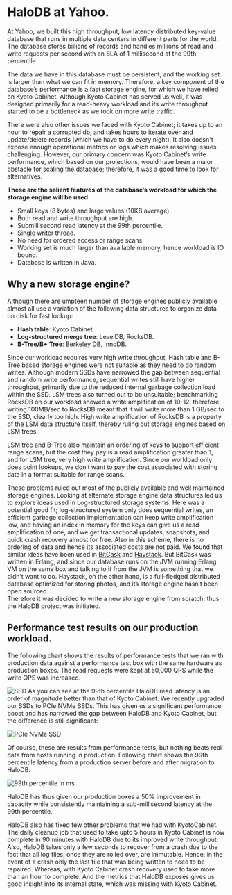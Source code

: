  
# HaloDB at Yahoo.

At Yahoo, we built this high throughput, low latency distributed key-value database that runs in multiple data centers in different parts for the world. 
The database stores billions of records and handles millions of read and write requests per second with an SLA of 1 millisecond at the 99th percentile.  
 
The data we have in this database must be persistent, and the working set is larger than what we can fit in memory. 
Therefore, a key component of the database’s performance is a fast storage engine, for which we have relied on Kyoto Cabinet. Although Kyoto Cabinet has served us well, 
it was designed primarily for a read-heavy workload and its write throughput started to be a bottleneck as we took on more write traffic. 
 
There were also other issues we faced with Kyoto Cabinet; it takes up to an hour to repair a corrupted db, and takes hours to  iterate over and update/delete records (which we have to do every night). 
It also doesn't expose enough operational metrics or logs which makes resolving issues challenging. However, our primary concern was Kyoto Cabinet’s write performance, 
which based on our projections, would have been a major obstacle for scaling the database; therefore, it was a good time to look for alternatives.
 
**These are the salient features of the database’s workload for which the storage engine will be used:**
* Small keys (8 bytes) and large values (10KB average)
* Both read and write throughput are high.
* Submillisecond read latency at the 99th percentile. 
* Single writer thread. 
* No need for ordered access or range scans.
* Working set is much larger than available memory, hence workload is IO bound.
* Database is written in Java.


## Why a new storage engine?
Although there are umpteen number of storage engines publicly available almost all use a variation of the following data structures to organize data on disk for fast lookup:
* __Hash table__: Kyoto Cabinet. 
* __Log-structured merge tree__: LevelDB, RocksDB.
* __B-Tree/B+ Tree__: Berkeley DB, InnoDB. 

Since our workload requires very high write throughput, Hash table and B-Tree based storage engines were not suitable as they need to do random writes. 
Although modern SSDs have narrowed the gap between sequential and random write performance, sequential writes still have higher throughput, primarily due 
to the reduced internal garbage collection load within the SSD. LSM trees also turned out to be unsuitable; benchmarking RocksDB on our workload showed 
a write amplification of 10-12, therefore writing 100MB/sec to RocksDB meant that it will write more than 1 GB/sec to the SSD, clearly too high. 
High write amplification of RocksDB is a property of the LSM data structure itself, thereby ruling out storage engines based on LSM trees. 

LSM tree and B-Tree also maintain an ordering of keys to support efficient range scans, but the cost they pay is a read amplification greater than 1, 
and for LSM tree, very high write amplification. Since our workload only does point lookups, we don’t want to pay the cost associated with storing data 
in a format suitable for range scans. 

These problems ruled out most of the publicly available and well maintained storage engines. Looking at alternate storage engine data structures led us to 
explore ideas used in Log-structured storage systems. Here was a potential good fit; log-structured system only does sequential writes, an efficient 
garbage collection implementation can keep write amplification low, and having an index in memory for the keys can give us a read amplification of one, 
and we get transactional updates, snapshots, and quick crash recovery almost for free. Also in this scheme, there is no ordering of data and hence its 
associated costs are not paid. We found that similar ideas have been used in [BitCask](https://github.com/basho/bitcask/blob/develop/doc/bitcask-intro.pdf) 
and [Haystack](https://code.facebook.com/posts/685565858139515/needle-in-a-haystack-efficient-storage-of-billions-of-photos/). 
But BitCask was written in Erlang, and since our database runs on the JVM running Erlang VM on the same box and talking to it from the JVM is something 
that we didn’t want to do. Haystack, on the other hand, is a full-fledged distributed database optimized for storing photos, and its storage engine hasn’t been open sourced.  
Therefore it was decided to write a new storage engine from scratch; thus the HaloDB project was initiated. 

## Performance test results on our production workload. 
The following chart shows the results of performance tests that we ran with production data against a performance test box with the same hardware as production boxes. The read requests were kept at 50,000 QPS while the write QPS was increased.

![SSD](https://lh3.googleusercontent.com/VKaFiNoM2zzyJ6TrGO6IHBcmT4pNUouGlhtYPQLwNfSyV2jvK1oBEvYevGaJ-AGYVHoM0M2VmOUx9U3KNmFXNyVbg6bHqwR-iAhAavtY6rF1JYFskCv4Vc8mLlGaS_LB2PthhpGwzRhB0FBGziIq5bvfTY-yuLKYbTgT8taWyeq1Dda6BvjSQ-jj1-d2IGixi6zADNOJ9XoVMQZxO6hGTECdzHgvZi7rqy95f2kGx1C4MIT6TwvEzavJztEBDZGS_fLNwnIHPVz5aNrzkC5GVSt80IelR4wllginxPsp0ja30dAc1bPFq4pjSHj-gWiXhqpAqTCTPmosqly8yuTQyV2QnXSI-X8TYSwgazsvgeMKmxnav7mTSA2mf1ljU1D34h0e_xiIRiQcTvEvhc_dvf9LKJWBfVEQdE4tfvfOHcfGotk868BO4zmsYcOOsWyQl4eg9gTMjdBBmcmnh8qwBIKGX3j0uc8zc6RITGcdFRFzh59sR3Gop0-cNk5HvKJlyzWSO0DQgDVzUeLrBj1FvV4zclAn3hoLmO8n51fKDy3lrctvhSxIH-wxSdy4hZWEQYGc8KdDHGpN4KCTwinEiqh5rsOIBhBc1JC9DFMgD7CI_gA1gvweVp25grC5AmxkuMMxG2nqZ2Kr99WLecC1QsDN0FP2CGmB=w1970-h1106-no) 
As you can see at the 99th percentile HaloDB read latency is an order of magnitude better than that of Kyoto Cabinet. 
We recently upgraded our SSDs to PCIe NVMe SSDs. This has given us a significant performance boost and has narrowed the gap between HaloDB and Kyoto Cabinet, 
but the difference is still significant:

![PCIe NVMe SSD](https://lh3.googleusercontent.com/S7q5hJtfhso5oT1_4fm8IJeFBxi6FDIZHhDQZw3664BAOz-DIkIoRdvE8pTCfjmtNGV61iU1YPtUctBMSvjFJuvmLUU7jCVVXaijCZlEWX7PZguQ-AIbou3NvRlkWcJjRvCi2bIei4mIchReUlBaB9WG8VChzifMfjNbYx6n7KwOBX64lDZM3XG5ACNIvuORLhgs4NVLdjbJd30_rA-luKapvjX0VSw8xTMxtY0i9HXDcdyDN0Wk6ikzUJI54r29tMoyeiG6bzblOGPJXbH_jmp28oplvxRs6FwexK2dy0cQlasOI87esweNF0H4cqLEWWYbgipooxhBqY9ZIpxSiEmwBIpUpOCYfNe41waF94ZngzdIUtiAgE40oTViDcjA1wUtwfLmRVDNYU9j3OWnRdbfYJ5Ha1bYbZx9pil9ntMzCZuj1dEmI5I1_DwINIYjSNBDMorZ-LynFwmkEOoUPqpGxMdSB2CexH5p7CRAXfd6pA3m2hY-cmg8NAQHKfW_krKSYyfTlN0cLBA9-CaWappMnqMSAiD176MMQnNy1QxIrsLQ_fkMYCcS-pi39XILZTISZccWvZa84u2suZ7ampZQ8tFD2vTPGLgonlpryo5RXci1iXQRXxuToWW8c9jxCkbjOorilHZqh84C3vX9DkXN9qBTYNM5=w1970-h1100-no)
 
Of course, these are results from performance tests, but nothing beats real data from hosts running in production.
Following chart shows the 99th percentile latency from a production server before and after migration to HaloDB.

![99th percentile in ms](https://lh3.googleusercontent.com/lg4VILxDcNwi2XOUCbJrFtKgTN7z08tLC6SpFyEyXqs4CDropEBAljQa5mf4LLG5fSOaXXKJs5HwEl15ID3x8JgVK7Acdz-tCyNVQouSdeOw6KAFZDN8L4_--ojDr3IxkI9rho7NEPuvm-yt80ZHF33jxKV5TlxsW7xXDxIe7OoOi9QkpwfID_QMTlJwfRBxOHf3G2PeHYRjc23UqO8Y1zDuDvRcqCF09oNM2w_K-3dpr6P5ihdOF5k054Nr4WXaNfdiMmjzKtvR8k5YGGTNSOunzVwc0YzI4TKKV3URTTjkEjhZzdl4DfHwjD8t507nPHpKh6OpUmlXcaUJkp7RHx5pGDTGTN86PMQxfNMizOm89NXc8ULivzCTZOdIMdX5BXtS0oza2N5ZgW9xRNcrj6GjY81AiiMfiHYVqAnRPXzhWTciwnzQ8AtZGihTjbnR6zKkrOQ00H1O-ZoeDcnWBPsP5KjAmXTyE3zXMXMRhZdc26yX9JGFctM7755h2NfK9rqXqz60sd6-0uaDTujipl7pLw_l7kAXTYiBHNwQsmE07HTVLWk-L_uA9Cnk_S017YWz64zP3bcnzOhuLAIOaTCzslBboPHX0g0WxR7MeLUgpj4mXpn6TUMKu95CmUFOa91HVwX-X3E1g2PXsESLznoZG_wE62kJ=w2092-h852-no) 
 
HaloDB has thus given our production boxes a 50% improvement in capacity while consistently maintaining a sub-millisecond latency at the 99th percentile.
 
HaloDB also has fixed few other problems that we had with KyotoCabinet. The daily cleanup job that used to take upto 5 hours in Kyoto Cabinet is now complete in 90 minutes 
with HaloDB due to its improved write throughput. Also, HaloDB takes only a few seconds to recover from a crash due to the fact that all log files, 
once they are rolled over, are immutable. Hence, in the event of a crash only the last file that was being written to need to be repaired. 
Whereas, with Kyoto Cabinet crash recovery used to take more than an hour to complete. And the metrics that HaloDB exposes gives us good insight into its internal state, 
which was missing with Kyoto Cabinet. 
 
